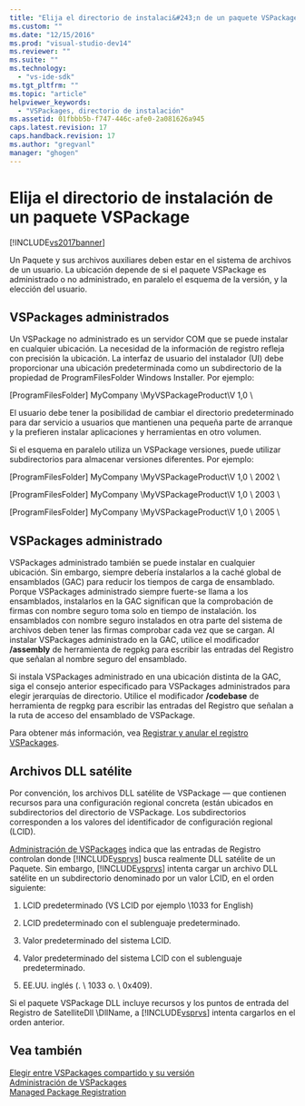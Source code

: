 ```yaml
---
title: "Elija el directorio de instalaci&#243;n de un paquete VSPackage | Microsoft Docs"
ms.custom: ""
ms.date: "12/15/2016"
ms.prod: "visual-studio-dev14"
ms.reviewer: ""
ms.suite: ""
ms.technology: 
  - "vs-ide-sdk"
ms.tgt_pltfrm: ""
ms.topic: "article"
helpviewer_keywords: 
  - "VSPackages, directorio de instalación"
ms.assetid: 01fbbb5b-f747-446c-afe0-2a081626a945
caps.latest.revision: 17
caps.handback.revision: 17
ms.author: "gregvanl"
manager: "ghogen"
---
```

# Elija el directorio de instalaci&#243;n de un paquete VSPackage
[!INCLUDE[vs2017banner](../../code-quality/includes/vs2017banner.md)]

Un Paquete y sus archivos auxiliares deben estar en el sistema de archivos de un usuario.  La ubicación depende de si el paquete VSPackage es administrado o no administrado, en paralelo el esquema de la versión, y la elección del usuario.  
  
## VSPackages administrados  
 Un VSPackage no administrado es un servidor COM que se puede instalar en cualquier ubicación.  La necesidad de la información de registro refleja con precisión la ubicación.  La interfaz de usuario del instalador \(UI\) debe proporcionar una ubicación predeterminada como un subdirectorio de la propiedad de ProgramFilesFolder Windows Installer.  Por ejemplo:  
  
 \[ProgramFilesFolder\] MyCompany \\MyVSPackageProduct\\V 1,0 \\  
  
 El usuario debe tener la posibilidad de cambiar el directorio predeterminado para dar servicio a usuarios que mantienen una pequeña parte de arranque y la prefieren instalar aplicaciones y herramientas en otro volumen.  
  
 Si el esquema en paralelo utiliza un VSPackage versiones, puede utilizar subdirectorios para almacenar versiones diferentes.  Por ejemplo:  
  
 \[ProgramFilesFolder\] MyCompany \\MyVSPackageProduct\\V 1,0 \\ 2002 \\  
  
 \[ProgramFilesFolder\] MyCompany \\MyVSPackageProduct\\V 1,0 \\ 2003 \\  
  
 \[ProgramFilesFolder\] MyCompany \\MyVSPackageProduct\\V 1,0 \\ 2005 \\  
  
## VSPackages administrado  
 VSPackages administrado también se puede instalar en cualquier ubicación.  Sin embargo, siempre debería instalarlos a la caché global de ensamblados \(GAC\) para reducir los tiempos de carga de ensamblado.  Porque VSPackages administrado siempre fuerte\-se llama a los ensamblados, instalarlos en la GAC significan que la comprobación de firmas con nombre seguro toma solo en tiempo de instalación.  los ensamblados con nombre seguro instalados en otra parte del sistema de archivos deben tener las firmas comprobar cada vez que se cargan.  Al instalar VSPackages administrado en la GAC, utilice el modificador **\/assembly** de herramienta de regpkg para escribir las entradas del Registro que señalan al nombre seguro del ensamblado.  
  
 Si instala VSPackages administrado en una ubicación distinta de la GAC, siga el consejo anterior especificado para VSPackages administrados para elegir jerarquías de directorio.  Utilice el modificador **\/codebase** de herramienta de regpkg para escribir las entradas del Registro que señalan a la ruta de acceso del ensamblado de VSPackage.  
  
 Para obtener más información, vea [Registrar y anular el registro VSPackages](../../extensibility/registering-and-unregistering-vspackages.md).  
  
## Archivos DLL satélite  
 Por convención, los archivos DLL satélite de VSPackage — que contienen recursos para una configuración regional concreta \(están ubicados en subdirectorios del directorio de VSPackage.  Los subdirectorios corresponden a los valores del identificador de configuración regional \(LCID\).  
  
 [Administración de VSPackages](../../extensibility/managing-vspackages.md) indica que las entradas de Registro controlan donde [!INCLUDE[vsprvs](../../code-quality/includes/vsprvs_md.md)] busca realmente DLL satélite de un Paquete.  Sin embargo, [!INCLUDE[vsprvs](../../code-quality/includes/vsprvs_md.md)] intenta cargar un archivo DLL satélite en un subdirectorio denominado por un valor LCID, en el orden siguiente:  
  
1.  LCID predeterminado \(VS LCID por ejemplo \\1033 for English\)  
  
2.  LCID predeterminado con el sublenguaje predeterminado.  
  
3.  Valor predeterminado del sistema LCID.  
  
4.  Valor predeterminado del sistema LCID con el sublenguaje predeterminado.  
  
5.  EE.UU.  inglés \(.  \\ 1033 o.  \\ 0x409\).  
  
 Si el paquete VSPackage DLL incluye recursos y los puntos de entrada del Registro de SatelliteDll \\DllName, a [!INCLUDE[vsprvs](../../code-quality/includes/vsprvs_md.md)] intenta cargarlos en el orden anterior.  
  
## Vea también  
 [Elegir entre VSPackages compartido y su versión](../../extensibility/choosing-between-shared-and-versioned-vspackages.md)   
 [Administración de VSPackages](../../extensibility/managing-vspackages.md)   
 [Managed Package Registration](http://msdn.microsoft.com/es-es/f69e0ea3-6a92-4639-8ca9-4c9c210e58a1)
